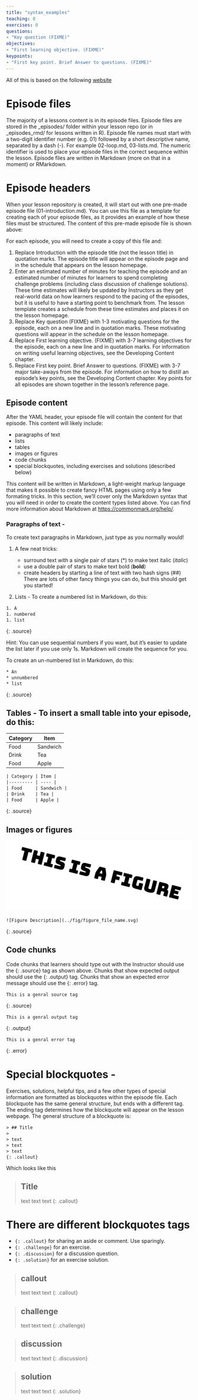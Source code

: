 ```yaml
---
title: "syntax_examples"
teaching: 0
exercises: 0
questions:
- "Key question (FIXME)"
objectives:
- "First learning objective. (FIXME)"
keypoints:
- "First key point. Brief Answer to questions. (FIXME)"
---
```

All of this is based on the following [website](https://carpentries.github.io/curriculum-development/developing-content.html)

# Episode files
The majority of a lessons content is in its episode files. Episode files are stored in the _episodes/ folder within your lesson repo (or in _episodes_rmd/ for lessons written in R). Episode file names must start with a two-digit identifier number (e.g. 01) followed by a short descriptive name, separated by a dash (-). For example 02-loop.md, 03-lists.md. The numeric identifier is used to place your episode files in the correct sequence within the lesson. Episode files are written in Markdown (more on that in a moment) or RMarkdown.

# Episode headers
When your lesson repository is created, it will start out with one pre-made episode file (01-introduction.md). You can use this file as a template for creating each of your episode files, as it provides an example of how these files must be structured. The content of this pre-made episode file is shown above:

For each episode, you will need to create a copy of this file and:

1. Replace Introduction with the episode title (not the lesson title) in quotation marks. The episode title will appear on the episode page and in the schedule that appears on the lesson homepage.
1. Enter an estimated number of minutes for teaching the episode and an estimated number of minutes for learners to spend completing challenge problems (including class discussion of challenge solutions). These time estimates will likely be updated by Instructors as they get real-world data on how learners respond to the pacing of the episodes, but it is useful to have a starting point to benchmark from. The lesson template creates a schedule from these time estimates and places it on the lesson homepage.
1. Replace Key question (FIXME) with 1-3 motivating questions for the episode, each on a new line and in quotation marks. These motivating questions will appear in the schedule on the lesson homepage.
1. Replace First learning objective. (FIXME) with 3-7 learning objectives for the episode, each on a new line and in quotation marks. For information on writing useful learning objectives, see the Developing Content chapter.
1. Replace First key point. Brief Answer to questions. (FIXME) with 3-7 major take-aways from the episode. For information on how to distill an episode’s key points, see the Developing Content chapter. Key points for all episodes are shown together in the lesson’s reference page.


## Episode content

After the YAML header, your episode file will contain the content for that episode. This content will likely include:

- paragraphs of text
- lists
- tables
- images or figures
- code chunks
- special blockquotes, including exercises and solutions (described below)

This content will be written in Markdown, a light-weight markup language that makes it possible to create fancy HTML pages using only a few formating tricks. In this section, we’ll cover only the Markdown syntax that you will need in order to create the content types listed above. You can find more information about Markdown at https://commonmark.org/help/.


### Paragraphs of text - 

To create text paragraphs in Markdown, just type as you normally would! 
1. A few neat tricks:
    - surround text with a single pair of stars (*) to make text italic (*italic*)
    - use a double pair of stars to make text bold (**bold**)
    - create headers by starting a line of text with two hash signs (##) There are lots of other fancy things you can do, but this should get you started!

1. Lists - To create a numbered list in Markdown, do this:

~~~
1. A
1. numbered
1. list
~~~
{: .source}

Hint: You can use sequential numbers if you want, but it’s easier to update the list later if you use only 1s. Markdown will create the sequence for you.

To create an un-numbered list in Markdown, do this:
~~~
* An
* unnumbered
* list
~~~
{: .source}

## Tables - To insert a small table into your episode, do this:

| Category | Item | 
|--------- | ---- |
| Food     | Sandwich |
| Drink    | Tea | 
| Food     | Apple |


~~~
| Category | Item | 
|--------- | ---- |
| Food     | Sandwich |
| Drink    | Tea | 
| Food     | Apple |
~~~
{: .source}

## Images or figures

![](../fig/fig_one.svg)

~~~
![Figure Description](../fig/figure_file_name.svg)
~~~
{: .source}

## Code chunks 

Code chunks that learners should type out with the Instructor should use the {: .source} tag as shown above. Chunks that show expected output should use the {: .output} tag. Chunks that show an expected error message should use the {: .error} tag.

~~~
This is a genral source tag
~~~
{: .source}

~~~
This is a genral output tag
~~~
{: .output}


~~~
This is a genral error tag
~~~
{: .error}


# Special blockquotes - 
Exercises, solutions, helpful tips, and a few other types of special information are formatted as blockquotes within the episode file. Each blockquote has the same general structure, but ends with a different tag. The ending tag determines how the blockquote will appear on the lesson webpage. The general structure of a blockquote is:

~~~
> ## Title
>
> text
> text
> text
{: .callout}
~~~

Which looks like this 

> ## Title
>
> text
> text
> text
{: .callout}

# There are different blockquotes tags

- `{: .callout}` for sharing an aside or comment. Use sparingly.
- `{: .challenge}` for an exercise.
- `{: .discussion}` for a discussion question.
- `{: .solution}` for an exercise solution.


> ## callout
>
> text
> text
> text
{: .callout}

> ## challenge
>
> text
> text
> text
{: .challenge}

> ## discussion
>
> text
> text
> text
{: .discussion}

> ## solution
>
> text
> text
> text
{: .solution}